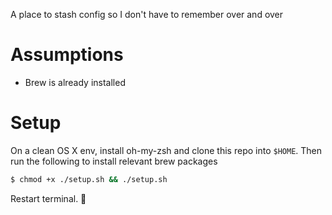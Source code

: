 A place to stash config so I don't have to remember over and over

# Assumptions

- Brew is already installed

# Setup

On a clean OS X env, install oh-my-zsh and clone this repo into `$HOME`. Then run the following to install relevant brew packages

```sh
$ chmod +x ./setup.sh && ./setup.sh
```

Restart terminal. 🎉